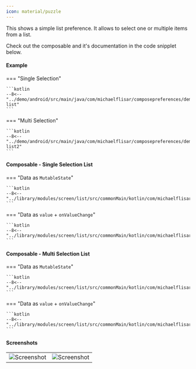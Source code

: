```yaml
---
icon: material/puzzle
---
```


This shows a simple list preference. It allows to select one or multiple items from a list.

Check out the composable and it's documentation in the code snipplet below.

#### Example

=== "Single Selection"

    ```kotlin
    --8<-- "../demo/android/src/main/java/com/michaelflisar/composepreferences/demo/demos/PrefScreenDemo.kt:demo-list"
    ```

=== "Multi Selection"

    ```kotlin
    --8<-- "../demo/android/src/main/java/com/michaelflisar/composepreferences/demo/demos/PrefScreenDemo.kt:demo-list2"
    ```

#### Composable - Single Selection List

=== "Data as `MutableState`"

    ```kotlin
    --8<-- "../library/modules/screen/list/src/commonMain/kotlin/com/michaelflisar/composepreferences/screen/list/PreferenceList.kt:constructor"
    ```

=== "Data as `value` + `onValueChange`"

    ```kotlin
    --8<-- "../library/modules/screen/list/src/commonMain/kotlin/com/michaelflisar/composepreferences/screen/list/PreferenceList.kt:constructor2"
    ```

#### Composable - Multi Selection List

=== "Data as `MutableState`"

    ```kotlin
    --8<-- "../library/modules/screen/list/src/commonMain/kotlin/com/michaelflisar/composepreferences/screen/list/PreferenceListMulti.kt:constructor"
    ```

=== "Data as `value` + `onValueChange`"

    ```kotlin
    --8<-- "../library/modules/screen/list/src/commonMain/kotlin/com/michaelflisar/composepreferences/screen/list/PreferenceListMulti.kt:constructor2"
    ```

#### Screenshots

|                                              |                                              |
|----------------------------------------------|----------------------------------------------|
| ![Screenshot](../screenshots/list/list1.jpg) | ![Screenshot](../screenshots/list/list2.jpg) |